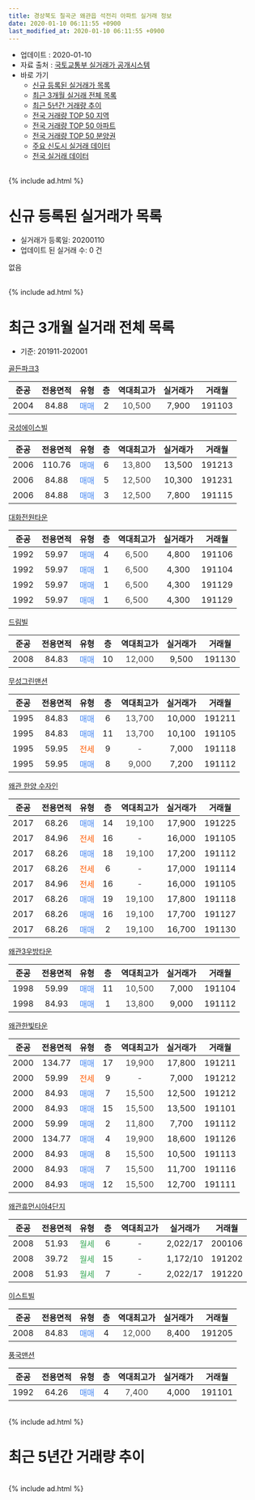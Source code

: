```yaml
---
title: 경상북도 칠곡군 왜관읍 석전리 아파트 실거래 정보
date: 2020-01-10 06:11:55 +0900
last_modified_at: 2020-01-10 06:11:55 +0900
---
```


* 업데이트 : 2020-01-10
* 자료 출처 : [국토교통부 실거래가 공개시스템](http://rt.molit.go.kr)
* 바로 가기
    * [신규 등록된 실거래가 목록](#신규-등록된-실거래가-목록)
    * [최근 3개월 실거래 전체 목록](#최근-3개월-실거래-전체-목록)
    * [최근 5년간 거래량 추이](#최근-5년간-거래량-추이)
    * [전국 거래량 TOP 50 지역](https://inasie.github.io/apt-trade-info/최근-3개월-전국에서-가장-거래가-많이-발생한-지역)
    * [전국 거래량 TOP 50 아파트](https://inasie.github.io/apt-trade-info/최근-3개월-전국에서-가장-거래가-많이-발생한-아파트)
    * [전국 거래량 TOP 50 분양권](https://inasie.github.io/apt-trade-info/최근-3개월-전국에서-가장-거래가-많이-발생한-분양권)
    * [주요 신도시 실거래 데이터](https://inasie.github.io/apt-trade-info/주요-신도시)
    * [전국 실거래 데이터](https://inasie.github.io/apt-trade-info/전국)
<br>
{% include ad.html %}
<br>

# 신규 등록된 실거래가 목록
* 실거래가 등록일: 20200110
* 업데이트 된 실거래 수: 0 건

없음

<br>
{% include ad.html %}
<br>

# 최근 3개월 실거래 전체 목록
* 기준: 201911-202001


[골든파크3](https://search.naver.com/search.naver?query=%EA%B2%BD%EC%83%81%EB%B6%81%EB%8F%84+%EC%B9%A0%EA%B3%A1%EA%B5%B0+%EC%99%9C%EA%B4%80%EC%9D%8D+%EC%84%9D%EC%A0%84%EB%A6%AC+%EA%B3%A8%EB%93%A0%ED%8C%8C%ED%81%AC3)

|준공|전용면적|유형|층|역대최고가|실거래가|거래월|
|:---:|:---:|:---:|:---:|:---:|:---:|:---:|
|2004|84.88|<span style="color:#4285f3">매매</span>|2|<span style="color:#444444">10,500</span>|7,900|191103|

[국성에이스빌](https://search.naver.com/search.naver?query=%EA%B2%BD%EC%83%81%EB%B6%81%EB%8F%84+%EC%B9%A0%EA%B3%A1%EA%B5%B0+%EC%99%9C%EA%B4%80%EC%9D%8D+%EC%84%9D%EC%A0%84%EB%A6%AC+%EA%B5%AD%EC%84%B1%EC%97%90%EC%9D%B4%EC%8A%A4%EB%B9%8C)

|준공|전용면적|유형|층|역대최고가|실거래가|거래월|
|:---:|:---:|:---:|:---:|:---:|:---:|:---:|
|2006|110.76|<span style="color:#4285f3">매매</span>|6|<span style="color:#444444">13,800</span>|13,500|191213|
|2006|84.88|<span style="color:#4285f3">매매</span>|5|<span style="color:#444444">12,500</span>|10,300|191231|
|2006|84.88|<span style="color:#4285f3">매매</span>|3|<span style="color:#444444">12,500</span>|7,800|191115|

[대화전원타운](https://search.naver.com/search.naver?query=%EA%B2%BD%EC%83%81%EB%B6%81%EB%8F%84+%EC%B9%A0%EA%B3%A1%EA%B5%B0+%EC%99%9C%EA%B4%80%EC%9D%8D+%EC%84%9D%EC%A0%84%EB%A6%AC+%EB%8C%80%ED%99%94%EC%A0%84%EC%9B%90%ED%83%80%EC%9A%B4)

|준공|전용면적|유형|층|역대최고가|실거래가|거래월|
|:---:|:---:|:---:|:---:|:---:|:---:|:---:|
|1992|59.97|<span style="color:#4285f3">매매</span>|4|<span style="color:#444444">6,500</span>|4,800|191106|
|1992|59.97|<span style="color:#4285f3">매매</span>|1|<span style="color:#444444">6,500</span>|4,300|191104|
|1992|59.97|<span style="color:#4285f3">매매</span>|1|<span style="color:#444444">6,500</span>|4,300|191129|
|1992|59.97|<span style="color:#4285f3">매매</span>|1|<span style="color:#444444">6,500</span>|4,300|191129|

[드림빌](https://search.naver.com/search.naver?query=%EA%B2%BD%EC%83%81%EB%B6%81%EB%8F%84+%EC%B9%A0%EA%B3%A1%EA%B5%B0+%EC%99%9C%EA%B4%80%EC%9D%8D+%EC%84%9D%EC%A0%84%EB%A6%AC+%EB%93%9C%EB%A6%BC%EB%B9%8C)

|준공|전용면적|유형|층|역대최고가|실거래가|거래월|
|:---:|:---:|:---:|:---:|:---:|:---:|:---:|
|2008|84.83|<span style="color:#4285f3">매매</span>|10|<span style="color:#444444">12,000</span>|9,500|191130|

[무성그린맨션](https://search.naver.com/search.naver?query=%EA%B2%BD%EC%83%81%EB%B6%81%EB%8F%84+%EC%B9%A0%EA%B3%A1%EA%B5%B0+%EC%99%9C%EA%B4%80%EC%9D%8D+%EC%84%9D%EC%A0%84%EB%A6%AC+%EB%AC%B4%EC%84%B1%EA%B7%B8%EB%A6%B0%EB%A7%A8%EC%85%98)

|준공|전용면적|유형|층|역대최고가|실거래가|거래월|
|:---:|:---:|:---:|:---:|:---:|:---:|:---:|
|1995|84.83|<span style="color:#4285f3">매매</span>|6|<span style="color:#444444">13,700</span>|10,000|191211|
|1995|84.83|<span style="color:#4285f3">매매</span>|11|<span style="color:#444444">13,700</span>|10,100|191105|
|1995|59.95|<span style="color:#ff5a00">전세</span>|9|<span style="color:#444444">-</span>|7,000|191118|
|1995|59.95|<span style="color:#4285f3">매매</span>|8|<span style="color:#444444">9,000</span>|7,200|191112|

[왜관 한양 수자인](https://search.naver.com/search.naver?query=%EA%B2%BD%EC%83%81%EB%B6%81%EB%8F%84+%EC%B9%A0%EA%B3%A1%EA%B5%B0+%EC%99%9C%EA%B4%80%EC%9D%8D+%EC%84%9D%EC%A0%84%EB%A6%AC+%EC%99%9C%EA%B4%80+%ED%95%9C%EC%96%91+%EC%88%98%EC%9E%90%EC%9D%B8)

|준공|전용면적|유형|층|역대최고가|실거래가|거래월|
|:---:|:---:|:---:|:---:|:---:|:---:|:---:|
|2017|68.26|<span style="color:#4285f3">매매</span>|14|<span style="color:#444444">19,100</span>|17,900|191225|
|2017|84.96|<span style="color:#ff5a00">전세</span>|16|<span style="color:#444444">-</span>|16,000|191105|
|2017|68.26|<span style="color:#4285f3">매매</span>|18|<span style="color:#444444">19,100</span>|17,200|191112|
|2017|68.26|<span style="color:#ff5a00">전세</span>|6|<span style="color:#444444">-</span>|17,000|191114|
|2017|84.96|<span style="color:#ff5a00">전세</span>|16|<span style="color:#444444">-</span>|16,000|191105|
|2017|68.26|<span style="color:#4285f3">매매</span>|19|<span style="color:#444444">19,100</span>|17,800|191118|
|2017|68.26|<span style="color:#4285f3">매매</span>|16|<span style="color:#444444">19,100</span>|17,700|191127|
|2017|68.26|<span style="color:#4285f3">매매</span>|2|<span style="color:#444444">19,100</span>|16,700|191130|

[왜관3우방타운](https://search.naver.com/search.naver?query=%EA%B2%BD%EC%83%81%EB%B6%81%EB%8F%84+%EC%B9%A0%EA%B3%A1%EA%B5%B0+%EC%99%9C%EA%B4%80%EC%9D%8D+%EC%84%9D%EC%A0%84%EB%A6%AC+%EC%99%9C%EA%B4%803%EC%9A%B0%EB%B0%A9%ED%83%80%EC%9A%B4)

|준공|전용면적|유형|층|역대최고가|실거래가|거래월|
|:---:|:---:|:---:|:---:|:---:|:---:|:---:|
|1998|59.99|<span style="color:#4285f3">매매</span>|11|<span style="color:#444444">10,500</span>|7,000|191104|
|1998|84.93|<span style="color:#4285f3">매매</span>|1|<span style="color:#444444">13,800</span>|9,000|191112|

[왜관한빛타운](https://search.naver.com/search.naver?query=%EA%B2%BD%EC%83%81%EB%B6%81%EB%8F%84+%EC%B9%A0%EA%B3%A1%EA%B5%B0+%EC%99%9C%EA%B4%80%EC%9D%8D+%EC%84%9D%EC%A0%84%EB%A6%AC+%EC%99%9C%EA%B4%80%ED%95%9C%EB%B9%9B%ED%83%80%EC%9A%B4)

|준공|전용면적|유형|층|역대최고가|실거래가|거래월|
|:---:|:---:|:---:|:---:|:---:|:---:|:---:|
|2000|134.77|<span style="color:#4285f3">매매</span>|17|<span style="color:#444444">19,900</span>|17,800|191211|
|2000|59.99|<span style="color:#ff5a00">전세</span>|9|<span style="color:#444444">-</span>|7,000|191212|
|2000|84.93|<span style="color:#4285f3">매매</span>|7|<span style="color:#444444">15,500</span>|12,500|191212|
|2000|84.93|<span style="color:#4285f3">매매</span>|15|<span style="color:#444444">15,500</span>|13,500|191101|
|2000|59.99|<span style="color:#4285f3">매매</span>|2|<span style="color:#444444">11,800</span>|7,700|191112|
|2000|134.77|<span style="color:#4285f3">매매</span>|4|<span style="color:#444444">19,900</span>|18,600|191126|
|2000|84.93|<span style="color:#4285f3">매매</span>|8|<span style="color:#444444">15,500</span>|10,500|191113|
|2000|84.93|<span style="color:#4285f3">매매</span>|7|<span style="color:#444444">15,500</span>|11,700|191116|
|2000|84.93|<span style="color:#4285f3">매매</span>|12|<span style="color:#444444">15,500</span>|12,700|191111|

[왜관휴먼시아4단지](https://search.naver.com/search.naver?query=%EA%B2%BD%EC%83%81%EB%B6%81%EB%8F%84+%EC%B9%A0%EA%B3%A1%EA%B5%B0+%EC%99%9C%EA%B4%80%EC%9D%8D+%EC%84%9D%EC%A0%84%EB%A6%AC+%EC%99%9C%EA%B4%80%ED%9C%B4%EB%A8%BC%EC%8B%9C%EC%95%844%EB%8B%A8%EC%A7%80)

|준공|전용면적|유형|층|역대최고가|실거래가|거래월|
|:---:|:---:|:---:|:---:|:---:|:---:|:---:|
|2008|51.93|<span style="color:#34a853">월세</span>|6|<span style="color:#444444">-</span>|2,022/17|200106|
|2008|39.72|<span style="color:#34a853">월세</span>|15|<span style="color:#444444">-</span>|1,172/10|191202|
|2008|51.93|<span style="color:#34a853">월세</span>|7|<span style="color:#444444">-</span>|2,022/17|191220|

[이스트빌](https://search.naver.com/search.naver?query=%EA%B2%BD%EC%83%81%EB%B6%81%EB%8F%84+%EC%B9%A0%EA%B3%A1%EA%B5%B0+%EC%99%9C%EA%B4%80%EC%9D%8D+%EC%84%9D%EC%A0%84%EB%A6%AC+%EC%9D%B4%EC%8A%A4%ED%8A%B8%EB%B9%8C)

|준공|전용면적|유형|층|역대최고가|실거래가|거래월|
|:---:|:---:|:---:|:---:|:---:|:---:|:---:|
|2008|84.83|<span style="color:#4285f3">매매</span>|4|<span style="color:#444444">12,000</span>|8,400|191205|

[풍국맨션](https://search.naver.com/search.naver?query=%EA%B2%BD%EC%83%81%EB%B6%81%EB%8F%84+%EC%B9%A0%EA%B3%A1%EA%B5%B0+%EC%99%9C%EA%B4%80%EC%9D%8D+%EC%84%9D%EC%A0%84%EB%A6%AC+%ED%92%8D%EA%B5%AD%EB%A7%A8%EC%85%98)

|준공|전용면적|유형|층|역대최고가|실거래가|거래월|
|:---:|:---:|:---:|:---:|:---:|:---:|:---:|
|1992|64.26|<span style="color:#4285f3">매매</span>|4|<span style="color:#444444">7,400</span>|4,000|191101|


<br>
{% include ad.html %}
<br>

# 최근 5년간 거래량 추이


<div style="width:100%;">
    <canvas id="deal_progress" height="200"></canvas>
</div>

<script>
new Chart(document.getElementById("deal_progress"), {
    type: 'line',
    data: {
        labels: ['201501','201502','201503','201504','201505','201506','201507','201508','201509','201510','201511','201512','201601','201602','201603','201604','201605','201606','201607','201608','201609','201610','201611','201612','201701','201702','201703','201704','201705','201706','201707','201708','201709','201710','201711','201712','201801','201802','201803','201804','201805','201806','201807','201808','201809','201810','201811','201812','201901','201902','201903','201904','201905','201906','201907','201908','201909','201910','201911','201912','202001'],
        datasets: [{
            label: '매매',
            pointRadius: 1,
            data: [14, 10, 8, 6, 1, 7, 7, 9, 9, 9, 13, 8, 4, 5, 6, 4, 4, 8, 10, 8, 5, 9, 7, 5, 7, 11, 13, 7, 3, 7, 9, 6, 6, 7, 8, 4, 5, 5, 8, 2, 10, 9, 5, 6, 8, 4, 6, 6, 5, 2, 6, 9, 6, 5, 6, 7, 11, 11, 22, 7, 0],
            borderColor: "rgba(255, 201, 14, 1)",
            backgroundColor: "rgba(255, 201, 14, 0.5)",
            fill: false,
            lineTension: 0
        },{
            label: '전월세',
            pointRadius: 1,
            data: [5, 7, 3, 3, 1, 3, 9, 4, 1, 4, 5, 5, 1, 4, 5, 4, 5, 1, 0, 8, 16, 7, 9, 4, 8, 12, 15, 13, 17, 10, 4, 15, 9, 4, 3, 2, 3, 8, 5, 2, 3, 2, 3, 8, 3, 3, 5, 5, 6, 5, 4, 6, 5, 9, 2, 5, 8, 1, 4, 3, 1],
            borderColor: "rgba(0, 141, 185, 1)",
            backgroundColor: "rgba(0, 141, 185, 0.5)",
            fill: false,
            lineTension: 0
        }
        ]
    },
    options: {
        responsive: true,
        title: {
            display: false
        },
        tooltips: {
            mode: 'index',
            intersect: false
        },
        hover: {
            mode: 'nearest',
            intersect: true
        },
        scales: {
            xAxes: [{
                display: true,
                scaleLabel: {
                    display: true,
                    labelString: '년/월'
                }
            }],
            yAxes: [{
                display: true,
                ticks: {
                    suggestedMin: 0,
                },
                scaleLabel: {
                    display: true,
                    labelString: '실거래 수'
                }
            }]
        }
    }
});

</script>


<br>
{% include ad.html %}
<br>

